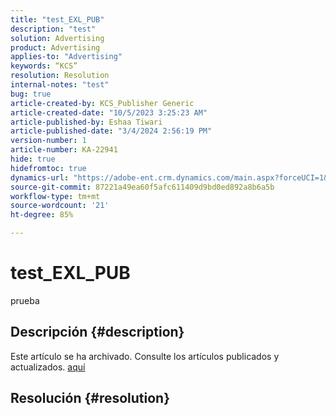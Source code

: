 ```yaml
---
title: "test_EXL_PUB"
description: "test"
solution: Advertising
product: Advertising
applies-to: "Advertising"
keywords: “KCS”
resolution: Resolution
internal-notes: "test"
bug: true
article-created-by: KCS_Publisher Generic
article-created-date: "10/5/2023 3:25:23 AM"
article-published-by: Eshaa Tiwari
article-published-date: "3/4/2024 2:56:19 PM"
version-number: 1
article-number: KA-22941
hide: true
hidefromtoc: true
dynamics-url: "https://adobe-ent.crm.dynamics.com/main.aspx?forceUCI=1&pagetype=entityrecord&etn=knowledgearticle&id=b686d2ca-2e63-ee11-be6e-6045bd0061cb"
source-git-commit: 87221a49ea60f5afc611409d9bd0ed892a8b6a5b
workflow-type: tm+mt
source-wordcount: '21'
ht-degree: 85%

---
```


# test_EXL_PUB


prueba

## Descripción {#description}

Este artículo se ha archivado. Consulte los artículos publicados y actualizados. [aquí](https://experienceleague.adobe.com/search.html?lang=es#sort=relevancy)

## Resolución {#resolution}


